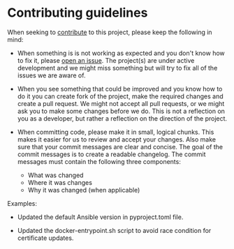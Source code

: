 # Contributing guidelines

When seeking to [contribute](https://github.com/ClarifiedSecurity/catapult/blob/main/.github/CONTRIBUTING.md) to this project, please keep the following in mind:

- When something is is not working as expected and you don't know how to fix it, please [open an issue](https://github.com/ClarifiedSecurity/catapult/issues). The project(s) are under active development and we might miss something but will try to fix all of the issues we are aware of.

- When you see something that could be improved and you know how to do it you can create fork of the project, make the required changes and create a pull request. We might not accept all pull requests, or we might ask you to make some changes before we do. This is not a reflection on you as a developer, but rather a reflection on the direction of the project.

- When committing code, please make it in small, logical chunks. This makes it easier for us to review and accept your changes. Also make sure that your commit messages are clear and concise. The goal of the commit messages is to create a readable changelog. The commit messages must contain the following three components:
  - What was changed
  - Where it was changes
  - Why it was changed (when applicable)

Examples:

- Updated the default Ansible version in pyproject.toml file.

- Updated the docker-entrypoint.sh script to avoid race condition for certificate updates.
